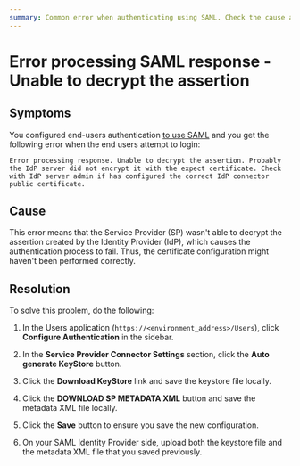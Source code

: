 ```yaml
---
summary: Common error when authenticating using SAML. Check the cause and the resolution.
---
```


# Error processing SAML response - Unable to decrypt the assertion

## Symptoms

You configured end-users authentication [to use SAML](https://success.outsystems.com/Documentation/11/Developing_an_Application/Secure_the_Application/End_Users/End_Users_Authentication/Configure_SAML_2.0_Authentication) and you get the following error when the end users attempt to login:

`Error processing response. Unable to decrypt the assertion. Probably the IdP server did not encrypt it with the expect certificate. Check with IdP server admin if has configured the correct IdP connector public certificate.​`

## Cause

This error means that the Service Provider (SP) wasn't able to decrypt the assertion created by the Identity Provider (IdP), which causes the authentication process to fail. Thus, the certificate configuration might haven't been performed correctly.

## Resolution

To solve this problem, do the following:

1. In the Users application (`https://<environment_address>/Users`), click **Configure Authentication** in the sidebar.

1. In the **Service Provider Connector Settings** section, click the **Auto generate KeyStore** button.

1. Click the **Download KeyStore** link and save the keystore file locally.

1. Click the **DOWNLOAD SP METADATA XML** button and save the metadata XML file locally.

1. Click the **Save** button to ensure you save the new configuration.

1. On your SAML Identity Provider side, upload both the keystore file and the metadata XML file that you saved previously.
